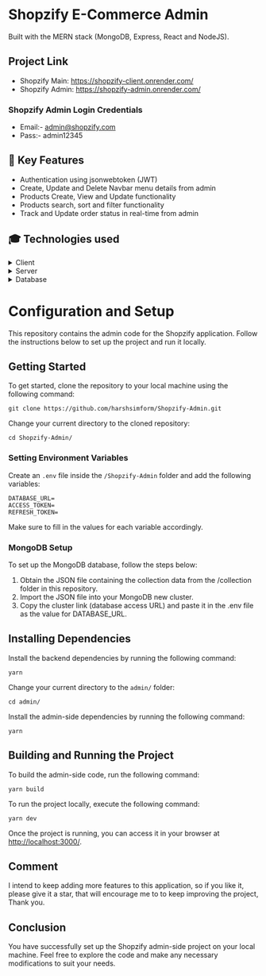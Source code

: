 # Shopzify E-Commerce Admin

Built with the MERN stack (MongoDB, Express, React and NodeJS).

## Project Link

- Shopzify Main: https://shopzify-client.onrender.com/
- Shopzify Admin: https://shopzify-admin.onrender.com/

### Shopzify Admin Login Credentials

- Email:- admin@shopzify.com
- Pass:- admin12345

## 🎯 Key Features

<ul>
<li>Authentication using jsonwebtoken (JWT)</li>
<li>Create, Update and Delete Navbar menu details from admin</li>
<li>Products Create, View and Update functionality</li>
<li>Products search, sort and filter functionality</li>
<li>Track and Update order status in real-time from admin</li>
</ul>

## 🎓 Technologies used

<details>
  <summary>Client</summary>
  <ul>
    <li><a href="https://www.typescriptlang.org/">Typescript</a></li>
    <li><a href="https://reactjs.org/">React.js</a></li>
    <li><a href="https://chakra-ui.com/">Chakra UI</a></li>
    <li><a href="https://redux-toolkit.js.org/">Redux Toolkit</a></li>
    <li><a href="https://redux-toolkit.js.org/rtk-query/overview">RTK Query</a></li>
    <li><a href="https://cloudinary.com/">Cloudinary</a></li>
    <li><a href="https://www.ag-grid.com/">AG-Grid</a></li>
  </ul>
</details>

<details>
  <summary>Server</summary>
  <ul>
    <li><a href="https://expressjs.com/">Express</a></li>
    <li><a href="https://mongoosejs.com/">Mongoose</a></li>
    <li><a href="https://jwt.io/">JWT</a></li>
    <li><a href="https://github.com/kelektiv/node.bcrypt.js">bcrypt</a></li>

  </ul>
</details>

<details>
<summary>Database</summary>
  <ul>
    <li><a href="https://www.mongodb.com/">MongoDB</a></li>
  </ul>
</details>

# Configuration and Setup

This repository contains the admin code for the Shopzify application. Follow the instructions below to set up the project and run it locally.

## Getting Started

To get started, clone the repository to your local machine using the following command:

```shell
git clone https://github.com/harshsimform/Shopzify-Admin.git
```

Change your current directory to the cloned repository:

```shell
cd Shopzify-Admin/
```

### Setting Environment Variables

Create an `.env` file inside the `/Shopzify-Admin` folder and add the following variables:

```dotenv
DATABASE_URL=
ACCESS_TOKEN=
REFRESH_TOKEN=
```

Make sure to fill in the values for each variable accordingly.

### MongoDB Setup

To set up the MongoDB database, follow the steps below:

1. Obtain the JSON file containing the collection data from the /collection folder in this repository.
2. Import the JSON file into your MongoDB new cluster.
3. Copy the cluster link (database access URL) and paste it in the .env file as the value for DATABASE_URL.

## Installing Dependencies

Install the backend dependencies by running the following command:

```shell
yarn
```

Change your current directory to the `admin/` folder:

```shell
cd admin/
```

Install the admin-side dependencies by running the following command:

```shell
yarn
```

## Building and Running the Project

To build the admin-side code, run the following command:

```shell
yarn build
```

To run the project locally, execute the following command:

```shell
yarn dev
```

Once the project is running, you can access it in your browser at [http://localhost:3000/](http://localhost:3000/).

## Comment

I intend to keep adding more features to this application, so if you like it, please give it a star, that will encourage me to
to keep improving the project, Thank you.

## Conclusion

You have successfully set up the Shopzify admin-side project on your local machine. Feel free to explore the code and make any necessary modifications to suit your needs.
